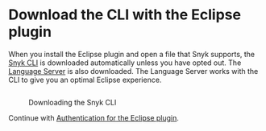 # Download the CLI with the Eclipse plugin

When you install the Eclipse plugin and open a file that Snyk supports, the [Snyk CLI](../../snyk-cli/) is downloaded automatically unless you have opted out. The [Language Server](../../../scm-ide-and-ci-cd-integrations/snyk-ide-plugins-and-extensions/snyk-language-server/) is also downloaded. The Language Server works with the CLI to give you an optimal Eclipse experience.

<figure><img src="../../../.gitbook/assets/Screenshot 2022-10-19 at 09.10.10 (1).png" alt=""><figcaption><p>Downloading the Snyk CLI</p></figcaption></figure>

Continue with [Authentication for the Eclipse plugin](authentication-for-the-eclipse-plugin.md).
